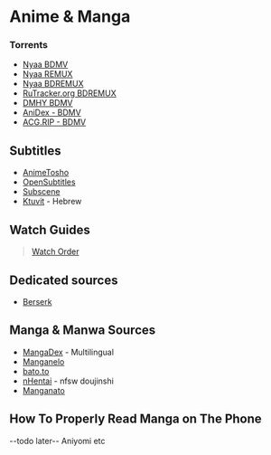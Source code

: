 # Anime & Manga

### Torrents

- [Nyaa BDMV](https://nyaa.si/?f=0&c=0_0&q=BDMV)
- [Nyaa REMUX](https://nyaa.si/?f=0&c=0_0&q=REMUX)
- [Nyaa BDREMUX](https://nyaa.si/?f=0&c=0_0&q=BDRemux)
- [RuTracker.org BDREMUX](https://rutracker.org/forum/tracker.php?f=1105&nm=BDRemux)
- [DMHY BDMV](https://share.dmhy.org/topics/list?keyword=BDMV)
- [AniDex - BDMV](https://anidex.info/?q=BDMV)
- [ACG.RIP - BDMV](https://acg.rip/?term=BDMV)

## Subtitles

- [AnimeTosho](https://animetosho.org/) 
- [OpenSubtitles](https://www.opensubtitles.org/en/search/subs)
- [Subscene](https://subscene.com/)
- [Ktuvit](https://www.ktuvit.me/) - Hebrew


## Watch Guides

> [Watch Order](https://www.reddit.com/r/anime/wiki/watch_order/)


## Dedicated sources

- [Berserk](https://t.me/+V_AxSlMdlNs5Mzdk)

## Manga & Manwa Sources

- [MangaDex](https://mangadex.org/) - Multilingual
- [Manganelo](https://m.manganelo.com/wwww)
- [bato.to](https://bato.to/)
- [nHentai](https://nhentai.net) - nfsw doujinshi
- [Manganato](https://manganato.com/)



## How To Properly Read Manga on The Phone
--todo later--
Aniyomi etc
